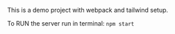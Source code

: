This is a demo project with webpack and tailwind setup.

To RUN the server run in terminal: <code>npm start</code>